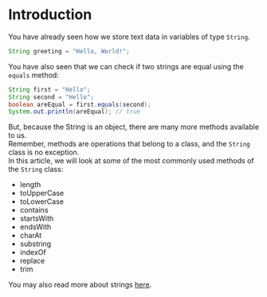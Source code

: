 # Introduction

You have already seen how we store text data in variables of type `String`.

```java
String greeting = "Hello, World!";
```

You have also seen that we can check if two strings are equal using the `equals` method:

```java
String first = "Hello";
String second = "Hello";
boolean areEqual = first.equals(second);
System.out.println(areEqual); // true
```

But, because the String is an object, there are many more methods available to us.\
Remember, methods are operations that belong to a class, and the `String` class is no exception.\
In this article, we will look at some of the most commonly used methods of the `String` class:

* length
* toUpperCase
* toLowerCase
* contains
* startsWith
* endsWith
* charAt
* substring
* indexOf
* replace
* trim


You may also read more about strings [here](https://www.w3schools.com/java/java_strings.asp).